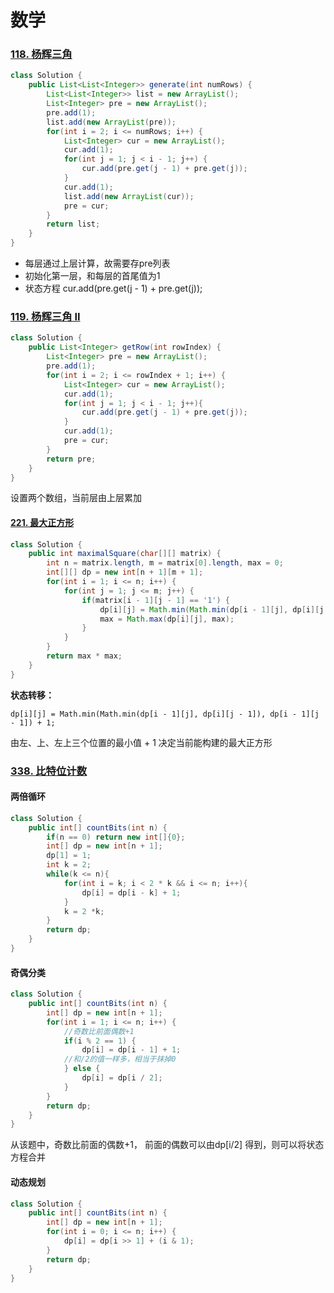 # 数学

### [118. 杨辉三角](https://leetcode-cn.com/problems/pascals-triangle/)

```java
class Solution {
    public List<List<Integer>> generate(int numRows) {
        List<List<Integer>> list = new ArrayList();
        List<Integer> pre = new ArrayList();
        pre.add(1);
        list.add(new ArrayList(pre));
        for(int i = 2; i <= numRows; i++) {
            List<Integer> cur = new ArrayList();
            cur.add(1);
            for(int j = 1; j < i - 1; j++) {
                cur.add(pre.get(j - 1) + pre.get(j));
            }
            cur.add(1);
            list.add(new ArrayList(cur));
            pre = cur;
        }
        return list;
    }
}
```

* 每层通过上层计算，故需要存pre列表
* 初始化第一层，和每层的首尾值为1
* 状态方程  cur.add(pre.get(j - 1) + pre.get(j));

### [119. 杨辉三角 II](https://leetcode-cn.com/problems/pascals-triangle-ii/)

```java
class Solution {
    public List<Integer> getRow(int rowIndex) {
        List<Integer> pre = new ArrayList();
        pre.add(1);
        for(int i = 2; i <= rowIndex + 1; i++) {
            List<Integer> cur = new ArrayList();
            cur.add(1);
            for(int j = 1; j < i - 1; j++){
                cur.add(pre.get(j - 1) + pre.get(j));
            }
            cur.add(1);
            pre = cur;
        }
        return pre;
    }
}
```

设置两个数组，当前层由上层累加

#### [221. 最大正方形](https://leetcode-cn.com/problems/maximal-square/)

```java
class Solution {
    public int maximalSquare(char[][] matrix) {
        int n = matrix.length, m = matrix[0].length, max = 0;
        int[][] dp = new int[n + 1][m + 1];
        for(int i = 1; i <= n; i++) {
            for(int j = 1; j <= m; j++) {
                if(matrix[i - 1][j - 1] == '1') {
                    dp[i][j] = Math.min(Math.min(dp[i - 1][j], dp[i][j - 1]), dp[i - 1][j - 1]) + 1;
                    max = Math.max(dp[i][j], max);
                }
            }
        }
        return max * max;
    }
}
```

**状态转移：**

`dp[i][j] = Math.min(Math.min(dp[i - 1][j], dp[i][j - 1]), dp[i - 1][j - 1]) + 1;`

由左、上、左上三个位置的最小值 + 1 决定当前能构建的最大正方形

### [338. 比特位计数](https://leetcode-cn.com/problems/counting-bits/)

#### 两倍循环

```java
class Solution {
    public int[] countBits(int n) {
        if(n == 0) return new int[]{0};
        int[] dp = new int[n + 1];
        dp[1] = 1;
        int k = 2;
        while(k <= n){
            for(int i = k; i < 2 * k && i <= n; i++){
                dp[i] = dp[i - k] + 1;
            }
            k = 2 *k; 
        }
        return dp;
    }
}
```

#### 奇偶分类

```java
class Solution {
    public int[] countBits(int n) {
        int[] dp = new int[n + 1];
        for(int i = 1; i <= n; i++) {
            //奇数比前面偶数+1
            if(i % 2 == 1) {
                dp[i] = dp[i - 1] + 1;
            //和/2的值一样多，相当于抹掉0  
            } else {
                dp[i] = dp[i / 2];
            }
        }
        return dp;
    }
}
```

从该题中，奇数比前面的偶数+1，  前面的偶数可以由dp[i/2] 得到，则可以将状态方程合并

#### 动态规划

```java
class Solution {
    public int[] countBits(int n) {
        int[] dp = new int[n + 1];
        for(int i = 0; i <= n; i++) {
            dp[i] = dp[i >> 1] + (i & 1);
        }
        return dp;
    }
}
```
